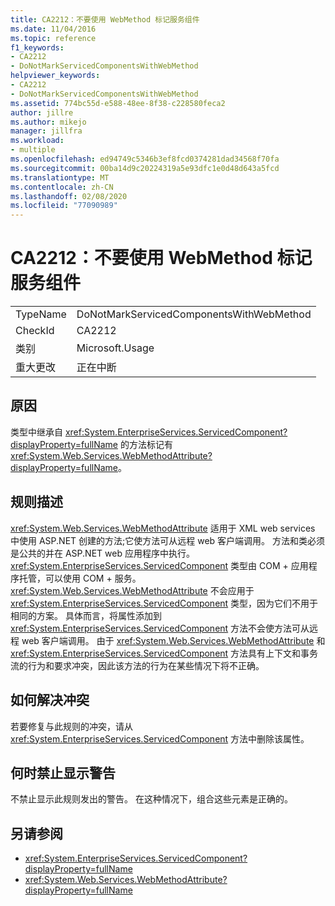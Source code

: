 ```yaml
---
title: CA2212：不要使用 WebMethod 标记服务组件
ms.date: 11/04/2016
ms.topic: reference
f1_keywords:
- CA2212
- DoNotMarkServicedComponentsWithWebMethod
helpviewer_keywords:
- CA2212
- DoNotMarkServicedComponentsWithWebMethod
ms.assetid: 774bc55d-e588-48ee-8f38-c228580feca2
author: jillre
ms.author: mikejo
manager: jillfra
ms.workload:
- multiple
ms.openlocfilehash: ed94749c5346b3ef8fcd0374281dad34568f70fa
ms.sourcegitcommit: 00ba14d9c20224319a5e93dfc1e0d48d643a5fcd
ms.translationtype: MT
ms.contentlocale: zh-CN
ms.lasthandoff: 02/08/2020
ms.locfileid: "77090989"
---
```

# <a name="ca2212-do-not-mark-serviced-components-with-webmethod"></a>CA2212：不要使用 WebMethod 标记服务组件

|||
|-|-|
|TypeName|DoNotMarkServicedComponentsWithWebMethod|
|CheckId|CA2212|
|类别|Microsoft.Usage|
|重大更改|正在中断|

## <a name="cause"></a>原因

类型中继承自 <xref:System.EnterpriseServices.ServicedComponent?displayProperty=fullName> 的方法标记有 <xref:System.Web.Services.WebMethodAttribute?displayProperty=fullName>。

## <a name="rule-description"></a>规则描述

<xref:System.Web.Services.WebMethodAttribute> 适用于 XML web services 中使用 ASP.NET 创建的方法;它使方法可从远程 web 客户端调用。 方法和类必须是公共的并在 ASP.NET web 应用程序中执行。 <xref:System.EnterpriseServices.ServicedComponent> 类型由 COM + 应用程序托管，可以使用 COM + 服务。 <xref:System.Web.Services.WebMethodAttribute> 不会应用于 <xref:System.EnterpriseServices.ServicedComponent> 类型，因为它们不用于相同的方案。 具体而言，将属性添加到 <xref:System.EnterpriseServices.ServicedComponent> 方法不会使方法可从远程 web 客户端调用。 由于 <xref:System.Web.Services.WebMethodAttribute> 和 <xref:System.EnterpriseServices.ServicedComponent> 方法具有上下文和事务流的行为和要求冲突，因此该方法的行为在某些情况下将不正确。

## <a name="how-to-fix-violations"></a>如何解决冲突

若要修复与此规则的冲突，请从 <xref:System.EnterpriseServices.ServicedComponent> 方法中删除该属性。

## <a name="when-to-suppress-warnings"></a>何时禁止显示警告

不禁止显示此规则发出的警告。 在这种情况下，组合这些元素是正确的。

## <a name="see-also"></a>另请参阅

- <xref:System.EnterpriseServices.ServicedComponent?displayProperty=fullName>
- <xref:System.Web.Services.WebMethodAttribute?displayProperty=fullName>
